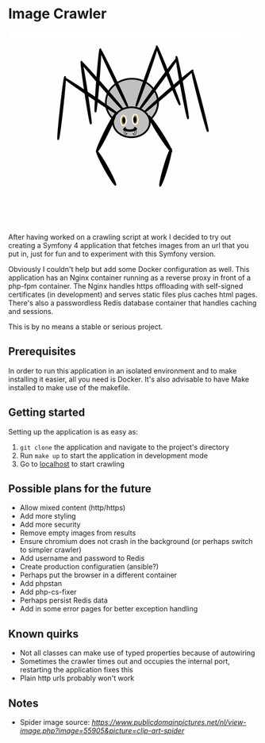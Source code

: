 # Image Crawler

![Spider image](src/public/img/spider.jpg "Spider image")

After having worked on a crawling script at work I decided to try out creating a Symfony
4 application that fetches images from an url that you put in, just for fun and
to experiment with this Symfony version.

Obviously I couldn't help but add some Docker configuration as well. This application
has an Nginx container running as a reverse proxy in front of a php-fpm container.
The Nginx handles https offloading with self-signed certificates (in development) and
serves static files plus caches html pages. There's also a passwordless Redis database
container that handles caching and sessions.

This is by no means a stable or serious project.

## Prerequisites

In order to run this application in an isolated environment and to make installing it
easier, all you need is Docker. It's also advisable to have Make installed to
make use of the makefile.

## Getting started

Setting up the application is as easy as:
1. `git clone` the application and navigate to the project's directory
2. Run `make up` to start the application in development mode
3. Go to [localhost](https://localhost) to start crawling

## Possible plans for the future

- Allow mixed content (http/https)
- Add more styling
- Add more security
- Remove empty images from results
- Ensure chromium does not crash in the background (or perhaps switch to simpler crawler)
- Add username and password to Redis
- Create production configuratien (ansible?)
- Perhaps put the browser in a different container
- Add phpstan
- Add php-cs-fixer
- Perhaps persist Redis data
- Add in some error pages for better exception handling

## Known quirks

- Not all classes can make use of typed properties because of autowiring
- Sometimes the crawler times out and occupies the internal port, restarting the application
fixes this
- Plain http urls probably won't work

## Notes

- Spider image source: _https://www.publicdomainpictures.net/nl/view-image.php?image=55905&picture=clip-art-spider_